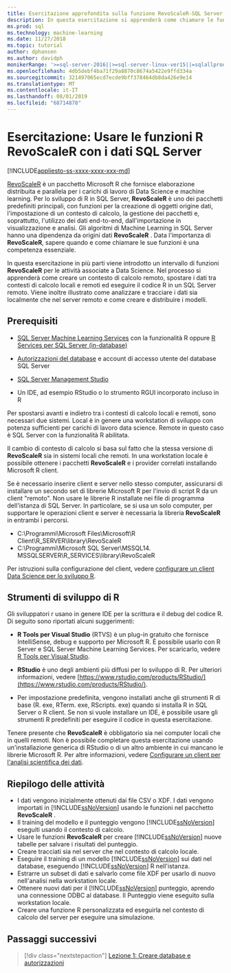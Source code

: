 ```yaml
---
title: Esercitazione approfondita sulla funzione RevoScaleR-SQL Server Machine Learning
description: In questa esercitazione si apprenderà come chiamare le funzioni RevoScaleR usando SQL Server Machine Learning integrazione R.
ms.prod: sql
ms.technology: machine-learning
ms.date: 11/27/2018
ms.topic: tutorial
author: dphansen
ms.author: davidph
monikerRange: '>=sql-server-2016||>=sql-server-linux-ver15||=sqlallproducts-allversions'
ms.openlocfilehash: 4db5debf4ba71f29a8870c8674a5422e9ffd334a
ms.sourcegitcommit: 321497065ecd7ecde9bff378464db8da426e9e14
ms.translationtype: MT
ms.contentlocale: it-IT
ms.lasthandoff: 08/01/2019
ms.locfileid: "68714878"
---
```

# <a name="tutorial-use-revoscaler-r-functions-with-sql-server-data"></a>Esercitazione: Usare le funzioni R RevoScaleR con i dati SQL Server
[!INCLUDE[appliesto-ss-xxxx-xxxx-xxx-md](../../includes/appliesto-ss-xxxx-xxxx-xxx-md.md)]

[RevoScaleR](https://docs.microsoft.com/machine-learning-server/r-reference/revoscaler/revoscaler) è un pacchetto Microsoft R che fornisce elaborazione distribuita e parallela per i carichi di lavoro di Data Science e machine learning. Per lo sviluppo di R in SQL Server, **RevoScaleR** è uno dei pacchetti predefiniti principali, con funzioni per la creazione di oggetti origine dati, l'impostazione di un contesto di calcolo, la gestione dei pacchetti e, soprattutto, l'utilizzo dei dati end-to-end, dall'importazione in visualizzazione e analisi. Gli algoritmi di Machine Learning in SQL Server hanno una dipendenza da origini dati **RevoScaleR** . Data l'importanza di **RevoScaleR**, sapere quando e come chiamare le sue funzioni è una competenza essenziale. 

In questa esercitazione in più parti viene introdotto un intervallo di funzioni **RevoScaleR** per le attività associate a Data Science. Nel processo si apprenderà come creare un contesto di calcolo remoto, spostare i dati tra contesti di calcolo locali e remoti ed eseguire il codice R in un SQL Server remoto. Viene inoltre illustrato come analizzare e tracciare i dati sia localmente che nel server remoto e come creare e distribuire i modelli.

## <a name="prerequisites"></a>Prerequisiti

+ [SQL Server Machine Learning Services](../install/sql-machine-learning-services-windows-install.md) con la funzionalità R oppure [R Services per SQL Server (in-database)](../install/sql-r-services-windows-install.md)
  
+ [Autorizzazioni del database](../security/user-permission.md) e account di accesso utente del database SQL Server

+ [SQL Server Management Studio](https://docs.microsoft.com/sql/ssms/download-sql-server-management-studio-ssms)

+ Un IDE, ad esempio RStudio o lo strumento RGUI incorporato incluso in R

Per spostarsi avanti e indietro tra i contesti di calcolo locali e remoti, sono necessari due sistemi. Local è in genere una workstation di sviluppo con potenza sufficienti per carichi di lavoro data science. Remote in questo caso è SQL Server con la funzionalità R abilitata. 

Il cambio di contesto di calcolo si basa sul fatto che la stessa versione di **RevoScaleR** sia in sistemi locali che remoti. In una workstation locale è possibile ottenere i pacchetti **RevoScaleR** e i provider correlati installando Microsoft R client.

Se è necessario inserire client e server nello stesso computer, assicurarsi di installare un secondo set di librerie Microsoft R per l'invio di script R da un client "remoto". Non usare le librerie R installate nei file di programma dell'istanza di SQL Server. In particolare, se si usa un solo computer, per supportare le operazioni client e server è necessaria la libreria **RevoScaleR** in entrambi i percorsi.

+ C:\Programmi\Microsoft Files\Microsoft\R Client\R_SERVER\library\RevoScaleR 
+ C:\Programmi\Microsoft SQL Server\MSSQL14. MSSQLSERVER\R_SERVICES\library\RevoScaleR

Per istruzioni sulla configurazione del client, vedere [configurare un client Data Science per lo sviluppo R](../r/set-up-a-data-science-client.md).


## <a name="r-development-tools"></a>Strumenti di sviluppo di R

Gli sviluppatori r usano in genere IDE per la scrittura e il debug del codice R. Di seguito sono riportati alcuni suggerimenti:

- **R Tools per Visual Studio** (RTVS) è un plug-in gratuito che fornisce IntelliSense, debug e supporto per Microsoft R. È possibile usarlo con R Server e SQL Server Machine Learning Services. Per scaricarlo, vedere [R Tools per Visual Studio](https://www.visualstudio.com/vs/rtvs/).

- **RStudio** è uno degli ambienti più diffusi per lo sviluppo di R. Per ulteriori informazioni, vedere [https://www.rstudio.com/products/RStudio/](https://www.rstudio.com/products/RStudio/).

- Per impostazione predefinita, vengono installati anche gli strumenti R di base (R. exe, RTerm. exe, RScripts. exe) quando si installa R in SQL Server o R client. Se non si vuole installare un IDE, è possibile usare gli strumenti R predefiniti per eseguire il codice in questa esercitazione.

Tenere presente che **RevoScaleR** è obbligatorio sia nei computer locali che in quelli remoti. Non è possibile completare questa esercitazione usando un'installazione generica di RStudio o di un altro ambiente in cui mancano le librerie Microsoft R. Per altre informazioni, vedere [Configurare un client per l'analisi scientifica dei dati](../r/set-up-a-data-science-client.md).

## <a name="summary-of-tasks"></a>Riepilogo delle attività

+ I dati vengono inizialmente ottenuti dai file CSV o XDF. I dati vengono importati in [!INCLUDE[ssNoVersion](../../includes/ssnoversion-md.md)] usando le funzioni nel pacchetto **RevoScaleR** .
+ Il training del modello e il punteggio vengono [!INCLUDE[ssNoVersion](../../includes/ssnoversion-md.md)] eseguiti usando il contesto di calcolo. 
+ Usare le funzioni **RevoScaleR** per creare [!INCLUDE[ssNoVersion](../../includes/ssnoversion-md.md)] nuove tabelle per salvare i risultati del punteggio.
+ Creare tracciati sia nel server che nel contesto di calcolo locale.
+ Eseguire il training di un modello [!INCLUDE[ssNoVersion](../../includes/ssnoversion-md.md)] sui dati nel database, eseguendo [!INCLUDE[ssNoVersion](../../includes/ssnoversion-md.md)] R nell'istanza.
+ Estrarre un subset di dati e salvarlo come file XDF per usarlo di nuovo nell'analisi nella workstation locale.
+ Ottenere nuovi dati per il [!INCLUDE[ssNoVersion](../../includes/ssnoversion-md.md)] punteggio, aprendo una connessione ODBC al database. Il Punteggio viene eseguito sulla workstation locale.
+ Creare una funzione R personalizzata ed eseguirla nel contesto di calcolo del server per eseguire una simulazione.

## <a name="next-steps"></a>Passaggi successivi

> [!div class="nextstepaction"]
> [Lezione 1: Creare database e autorizzazioni](deepdive-work-with-sql-server-data-using-r.md)